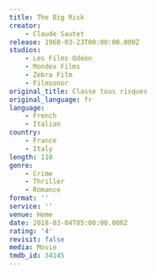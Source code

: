 ```yaml
---
title: The Big Risk
creator:
    - Claude Sautet
release: 1960-03-23T00:00:00.000Z
studios:
    - Les Films Odéon
    - Mondex Films
    - Zebra Film
    - Filmsonor
original_title: Classe tous risques
original_language: fr
language:
    - French
    - Italian
country:
    - France
    - Italy
length: 110
genre:
    - Crime
    - Thriller
    - Romance
format: ''
service: ''
venue: Home
date: 2018-03-04T05:00:00.000Z
rating: '4'
revisit: false
media: Movie
tmdb_id: 34145
---
```



